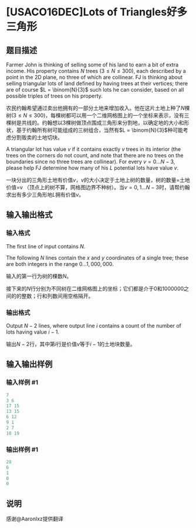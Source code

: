 # [USACO16DEC]Lots of Triangles好多三角形

## 题目描述

Farmer John is thinking of selling some of his land to earn a bit of extra income. His property contains $N$ trees ($3 \leq N \leq 300$), each described by a point in the 2D plane, no three of which are collinear. FJ is thinking about selling triangular lots of land defined by having trees at their vertices; there are of course $L = \binom{N}{3}$ such lots he can consider, based on all possible triples of trees on his property.

农民约翰希望通过卖出他拥有的一部分土地来增加收入。他在这片土地上种了$N$棵树($3\le N\le 300$)，每棵树都可以用一个二维网格图上的一个坐标来表示，没有三棵树是共线的。约翰想以3棵树做顶点围成三角形来分割地，以确定地的大小和形状，基于约翰所有树可能组成的三树组合，当然有$L = \binom{N}{3}$种可能考虑分割贩卖的土地切块。

A triangular lot has value $v$ if it contains exactly $v$ trees in its interior (the trees on the corners do not count, and note that there are no trees on the boundaries since no three trees are collinear). For every $v = 0 \ldots N-3$, please help FJ determine how many of his $L$ potential lots have value $v$.

一块分出的三角形土地有价值$v$，$v$的大小决定于土地上树的数量，树的数量=土地价值=v （顶点上的树不算，网格图边界不种树）。当$v=0,1...N-3$时，请帮约翰求出有多少三角形地$L$拥有价值$v$。

## 输入输出格式

### 输入格式

The first line of input contains $N$.

The following $N$ lines contain the $x$ and $y$ coordinates of a single tree; these are both integers in the range $0 \ldots 1,000,000$.

输入的第一行为树的棵数$N$。

接下来的$N$行分别为不同树在二维网格图上的坐标；它们都是介于$0$和$1000000$之间的的整数；行和列数间用空格隔开。

### 输出格式

Output $N-2$ lines, where output line $i$ contains a count of the number of lots having value $i-1$.

输出$N-2$行，其中第$i$行是价值$v$等于$i-1$的土地块数量。

## 输入输出样例

### 输入样例 #1

```cpp
7
3 6
17 15
13 15
6 12
9 1
2 7
10 19
```


### 输出样例 #1

```cpp
28
6
1
0
0
```


## 说明

感谢@Aaronlxz提供翻译

